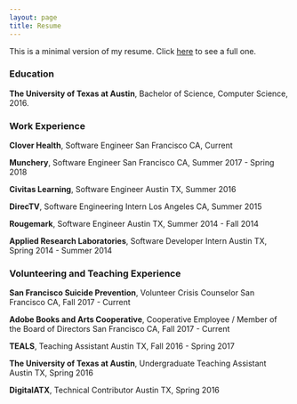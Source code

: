 ```yaml
---
layout: page
title: Resume
---
```


This is a minimal version of my resume. Click [here](http://danielvudao.me/static/DanielDaoResume.pdf) to see a full one.

### Education
**The University of Texas at Austin**, Bachelor of Science, Computer Science, 2016.

### Work Experience
**Clover Health**, Software Engineer
San Francisco CA, Current

**Munchery**, Software Engineer
San Francisco CA, Summer 2017 - Spring 2018

**Civitas Learning**, Software Engineer
Austin TX, Summer 2016

**DirecTV**, Software Engineering Intern
Los Angeles CA, Summer 2015

**Rougemark**, Software Engineer
Austin TX, Summer 2014 - Fall 2014

**Applied Research Laboratories**, Software Developer Intern
Austin TX, Spring 2014 - Summer 2014

### Volunteering and Teaching Experience
**San Francisco Suicide Prevention**, Volunteer Crisis Counselor
San Francisco CA, Fall 2017 - Current

**Adobe Books and Arts Cooperative**, Cooperative Employee / Member of the Board of Directors
San Francisco CA, Fall 2017 - Current

**TEALS**, Teaching Assistant
Austin TX, Fall 2016 - Spring 2017

**The University of Texas at Austin**, Undergraduate Teaching Assistant
Austin TX, Spring 2016

**DigitalATX**, Technical Contributor
Austin TX, Spring 2016
